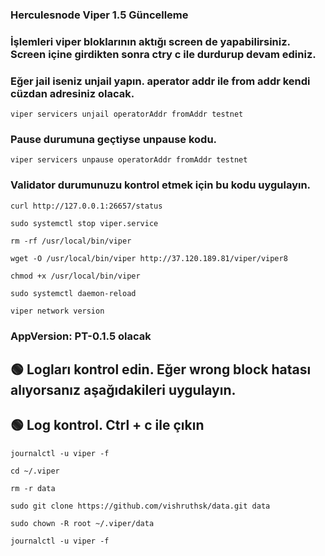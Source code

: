 ### Herculesnode Viper 1.5 Güncelleme

### İşlemleri viper bloklarının aktığı screen de yapabilirsiniz. Screen içine girdikten sonra ctry c ile durdurup devam ediniz.

### Eğer jail iseniz unjail yapın. aperator addr ile from addr kendi cüzdan adresiniz olacak.
``` shell
viper servicers unjail operatorAddr fromAddr testnet
```

### Pause durumuna geçtiyse unpause kodu. 
``` shell
viper servicers unpause operatorAddr fromAddr testnet
```

### Validator durumunuzu kontrol etmek için bu kodu uygulayın.

``` shell
curl http://127.0.0.1:26657/status
```


``` shell
sudo systemctl stop viper.service
```

```shell
rm -rf /usr/local/bin/viper
```

```shell
wget -O /usr/local/bin/viper http://37.120.189.81/viper/viper8
```


```shell
chmod +x /usr/local/bin/viper
```

```shell
sudo systemctl daemon-reload
 ```

```shell
viper network version
 ```

### AppVersion: PT-0.1.5 olacak

## 🟢 Logları kontrol edin. Eğer wrong block hatası alıyorsanız aşağıdakileri uygulayın. 

## 🟢 Log kontrol. Ctrl + c ile çıkın
```shell
journalctl -u viper -f
```

```shell
cd ~/.viper
```

```shell
rm -r data
```

```shell
sudo git clone https://github.com/vishruthsk/data.git data
```

```shell
sudo chown -R root ~/.viper/data
```



```
journalctl -u viper -f
```

